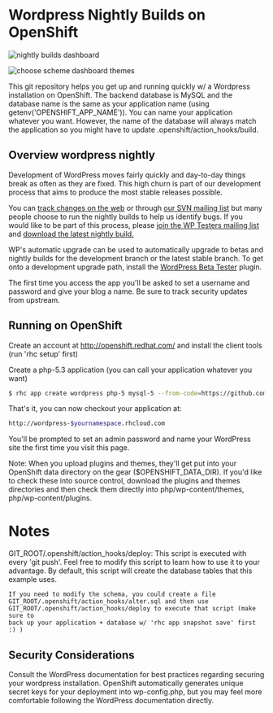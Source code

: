 Wordpress Nightly Builds on OpenShift
=====================================

![nightly builds dashboard](http://i.imgur.com/vNckYmZ.png)

![choose scheme dashboard themes](http://i.imgur.com/1m2cIun.png)

This git repository helps you get up and running quickly w/ a Wordpress installation
on OpenShift.  The backend database is MySQL and the database name is the 
same as your application name (using getenv('OPENSHIFT_APP_NAME')).  You can name
your application whatever you want.  However, the name of the database will always
match the application so you might have to update .openshift/action_hooks/build.

Overview wordpress nightly
--------------------------

Development of WordPress moves fairly quickly and day-to-day things break as often as they are fixed. This high churn is part of our development process that aims to produce the most stable releases possible.

You can [track changes on the web](http://core.trac.wordpress.org/timeline) or through [our SVN mailing list](http://lists.automattic.com/mailman/listinfo/wp-svn) but many people choose to run the nightly builds to help us identify bugs. If you would like to be part of this process, please [join the WP Testers mailing list](http://lists.automattic.com/mailman/listinfo/wp-testers) and [download the latest nightly build.](http://wordpress.org/nightly-builds/wordpress-latest.zip)

WP's automatic upgrade can be used to automatically upgrade to betas and nightly builds for the development branch or the latest stable branch. To get onto a development upgrade path, install the [WordPress Beta Tester](http://wordpress.org/extend/plugins/wordpress-beta-tester/) plugin.

The first time you access the app you'll be asked to set a username and password and give your blog a name. Be sure to track security updates from upstream.


Running on OpenShift
--------------------

Create an account at http://openshift.redhat.com/ and install the client tools (run 'rhc setup' first)

Create a php-5.3 application (you can call your application whatever you want)

```bash
$ rhc app create wordpress php-5 mysql-5 --from-code=https://github.com/tigefa4u/wordpress-nightly-openshift.git
```

That's it, you can now checkout your application at:

```bash
http://wordpress-$yournamespace.rhcloud.com
```
 
You'll be prompted to set an admin password and name your WordPress site the first time you visit this 
page.  

Note: When you upload plugins and themes, they'll get put into your OpenShift data directory
on the gear ($OPENSHIFT_DATA_DIR).  If you'd like to check these into source control, download the 
plugins and themes directories and then check them directly into php/wp-content/themes, php/wp-content/plugins.

Notes
=====

GIT_ROOT/.openshift/action_hooks/deploy:
    This script is executed with every 'git push'.  Feel free to modify this script
    to learn how to use it to your advantage.  By default, this script will create
    the database tables that this example uses.

    If you need to modify the schema, you could create a file 
    GIT_ROOT/.openshift/action_hooks/alter.sql and then use
    GIT_ROOT/.openshift/action_hooks/deploy to execute that script (make sure to
    back up your application + database w/ 'rhc app snapshot save' first :) )

Security Considerations
-----------------------
Consult the WordPress documentation for best practices regarding securing your wordpress installation.  OpenShift 
automatically generates unique secret keys for your deployment into wp-config.php, but you may feel more
comfortable following the WordPress documentation directly.
